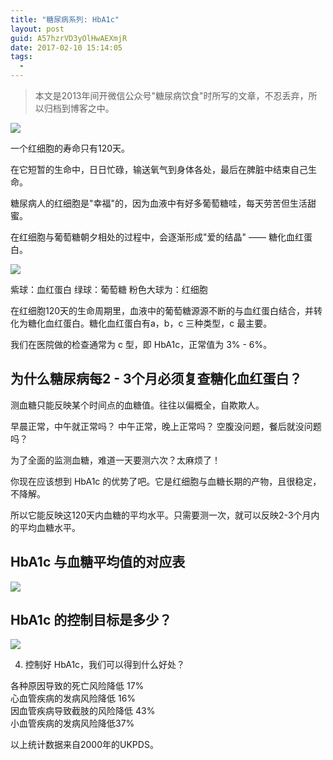 ```yaml
---
title: "糖尿病系列: HbA1c"
layout: post
guid: A57hzrVD3yOlHwAEXmjR
date: 2017-02-10 15:14:05
tags:
  - 
---
```


> 本文是2013年间开微信公众号"糖尿病饮食"时所写的文章，不忍丢弃，所以归档到博客之中。

![](/media/files/2017/2017-02-10-banner-for-HbA1c.jpg)

一个红细胞的寿命只有120天。

在它短暂的生命中，日日忙碌，输送氧气到身体各处，最后在脾脏中结束自己生命。

糖尿病人的红细胞是"幸福"的，因为血液中有好多葡萄糖哇，每天劳苦但生活甜蜜。

在红细胞与葡萄糖朝夕相处的过程中，会逐渐形成"爱的结晶" —— 糖化血红蛋白。

![](/media/files/2017/2017-02-10-HbA1c-1.png)

紫球：血红蛋白
绿球：葡萄糖
粉色大球为：红细胞

在红细胞120天的生命周期里，血液中的葡萄糖源源不断的与血红蛋白结合，并转化为糖化血红蛋白。糖化血红蛋白有a，b，c 三种类型，c 最主要。

我们在医院做的检查通常为 c 型，即 HbA1c，正常值为 3% - 6%。

## 为什么糖尿病每2 - 3个月必须复查糖化血红蛋白？

测血糖只能反映某个时间点的血糖值。往往以偏概全，自欺欺人。

早晨正常，中午就正常吗？
中午正常，晚上正常吗？
空腹没问题，餐后就没问题吗？

为了全面的监测血糖，难道一天要测六次？太麻烦了！

你现在应该想到 HbA1c 的优势了吧。它是红细胞与血糖长期的产物，且很稳定，不降解。

所以它能反映这120天内血糖的平均水平。只需要测一次，就可以反映2-3个月内的平均血糖水平。

## HbA1c 与血糖平均值的对应表

![](/media/files/2017/2017/2017-02-10-HbA1c-2.png)


## HbA1c 的控制目标是多少？

![](/media/files/2017-02-10-HbA1c-3.png)


4. 控制好 HbA1c，我们可以得到什么好处？

各种原因导致的死亡风险降低 17%  
心血管疾病的发病风险降低 16%  
因血管疾病导致截肢的风险降低 43%  
小血管疾病的发病风险降低37%  

以上统计数据来自2000年的UKPDS。
